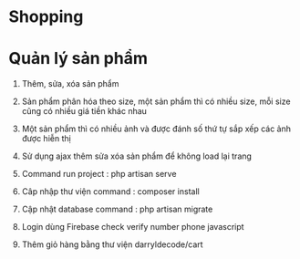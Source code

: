 # Shopping

# Quản lý sản phẩm

1. Thêm, sửa, xóa sản phẩm

2. Sản phẩm phân hóa theo size, một sản phẩm thì có nhiều size, mỗi size cũng có nhiều giá tiền khác nhau

3. Một sản phẩm thì có nhiều ảnh và được đánh số thứ tự sắp xếp các ảnh được hiễn thị

4. Sử dụng ajax thêm sửa xóa sản phẩm để không load lại trang

5. Command run project : php artisan serve

6. Câp nhập thư viện command : composer install

7. Cập nhật database command : php artisan migrate

8. Login dùng Firebase check verify number phone javascript

9. Thêm giỏ hàng bằng thư viện darryldecode/cart
